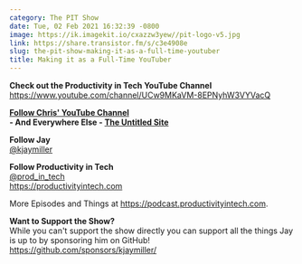 ```yaml
---
category: The PIT Show
date: Tue, 02 Feb 2021 16:32:39 -0800
image: https://ik.imagekit.io/cxazzw3yew//pit-logo-v5.jpg
link: https://share.transistor.fm/s/c3e4908e
slug: the-pit-show-making-it-as-a-full-time-youtuber
title: Making it as a Full-Time YouTuber
---
```


<p><strong>Check out the Productivity in Tech YouTube Channel</strong><br /><a href="https://www.youtube.com/channel/UCw9MKaVM-8EPNyhW3VYVacQ">https://www.youtube.com/channel/UCw9MKaVM-8EPNyhW3VYVacQ</a></p><p><a href="https://www.youtube.com/channel/UC8raOG7HXJoCUygx219fU4A"><strong>Follow Chris' YouTube Channel</strong></a><strong><br />- And Everywhere Else - </strong><a href="https://theuntitledsite.com"><strong>The Untitled Site</strong></a></p><p><strong>Follow Jay</strong><br /><a href="https://twitter.com/kjaymiller">@kjaymiller</a></p><p><strong>Follow Productivity in Tech</strong><br /><a href="https://twitter.com/prod_in_tech">@prod_in_tech</a><br /><a href="https://productivityintech.com/">https://productivityintech.com</a></p><p>More Episodes and Things at <a href="https://podcast.productivityintech.com/">https://podcast.productivityintech.com</a>.</p><p><strong>Want to Support the Show?</strong><br />While you can't support the show directly you can support all the things Jay is up to by sponsoring him on GitHub!<br /><a href="https://github.com/sponsors/kjaymiller/">https://github.com/sponsors/kjaymiller/</a></p>
